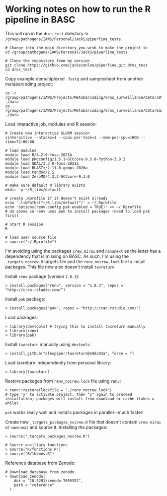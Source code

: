 # Working notes on how to run the R pipeline in BASC

This will run in the `dros_test` directory in `/group/pathogens/IAWS/Personal/JackS/piperline_tests`. 

    # Change into the main directory you wish to make the project in
    cd /group/pathogens/IAWS/Personal/JackS/piperline_tests

    # Clone the repository from my version
    git clone https://github.com/jackscanlan/piperline.git dros_test
    cd dros_test

Copy example demultiplexed `.fastq` and samplesheet from another metabarcoding project:

    cp -r /group/pathogens/IAWS/Projects/Metabarcoding/dros_surveillance/data/JDYG3 ./data
    cp /group/pathogens/IAWS/Projects/Metabarcoding/dros_surveillance/data/SampleSheet_JDYG3.csv ./data

Load interactive job, modules and R session:

    # Create new interactive SLURM session
    sinteractive --ntasks=1 --cpus-per-task=1 --mem-per-cpu=10GB --time=72:00:00

    # load modules
    module load R/4.2.0-foss-2021b
    module load pkgconfig/1.5.1-GCCcore-9.3.0-Python-3.8.2
    module load GDAL/3.3.0-foss-2021a
    module load BLAST+/2.11.0-gompi-2020a
    module load Pandoc/2.5
    module load ZeroMQ/4.3.2-GCCcore-9.3.0

    # make sure default R library exists
    mkdir -p ~/R_libs/default

    # create .Rprofile if it doesn't exist already
    echo '.libPaths("~/R_libs/default")' > ~/.Rprofile
    echo 'options(renv.config.pak.enabled = TRUE)' >> ~/.Rprofile
    # do above so renv uses pak to install packages (need to load pak first)

    # Start R session
    R

    # load user source file
    > source("~/.Rprofile")

I'm avoiding using the packages `crew`, `mirai` and `nanonext` as the latter has a dependency that is missing on BASC. As such, I'm using the `_targets_nocrew.R` targets file and the `renv_nocrew.lock` file to install packages. This file now also doesn't install `taxreturn`.

Install `renv` package (version `1.0.3`):

    > install.packages("renv", version = "1.0.3", repos = "http://cran.rstudio.com/")

Install `pak` package:

    > install.packages("pak", repos = "http://cran.rstudio.com/")

Load packages:

    > library(devtools) # trying this to install taxreturn manually
    > library(renv)
    > library(pak)

Install `taxreturn` manually using `devtools`:

    > install_github("alexpiper/taxreturn@e9dc03a", force = T)

Load taxreturn independently from personal library:

    > library(taxreturn)

Restore packages from `renv_nocrew.lock` file using `renv`:

    > renv::restore(lockfile = "./renv_nocrew.lock")
    # type 'y' to activate project, then "y" again to proceed installation; packages will install from download or cache (takes a while)

`pak` works really well and installs packages in parallel--much faster!

Create new `_targets_packages_nocrew.R` file that doesn't contain `crew`, `mirai` or `nanonext` and source it, installing the packages:

    > source("_targets_packages_nocrew.R")
    
    # Source ancillary functions
    > source("R/functions.R")
    > source("R/themes.R")

Reference database from Zenodo:

    # Download database from zenodo
    > download_zenodo(
        doi = "10.5281/zenodo.7655352",
        path = "reference"
      )
